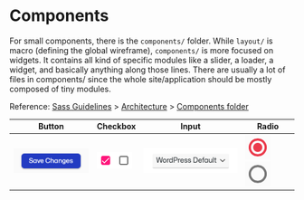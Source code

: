 # Components

For small components, there is the `components/` folder. While `layout/` is macro (defining the global wireframe), `components/` is more focused on widgets. It contains all kind of specific modules like a slider, a loader, a widget, and basically anything along those lines. There are usually a lot of files in components/ since the whole site/application should be mostly composed of tiny modules.

Reference: [Sass Guidelines](https://sass-guidelin.es/) > [Architecture](https://sass-guidelin.es/#architecture) > [Components folder](https://sass-guidelin.es/#components-folder)

| Button | Checkbox | Input | Radio |
| - | - | - | - |
| ![Button](../../../docs/images/components/primary_button.png  "Button") | ![Checkbox](../../../docs/images/components/checkbox_on.png  "Checkbox")![Checkbox](../../../docs/images/components/checkbox_off.png  "Checkbox") | ![Input Select](../../../docs/images/components/input_select.png  "Input Select") | ![Radio](../../../docs/images/components/radio_button_on.png  "Radio")![Radio](../../../docs/images/components/radio_button_off.png  "Radio") |